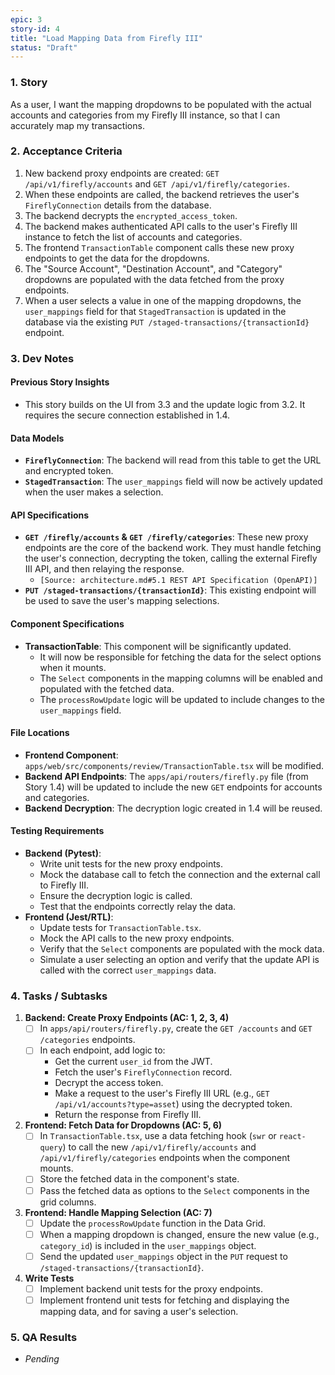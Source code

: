 ```yaml
---
epic: 3
story-id: 4
title: "Load Mapping Data from Firefly III"
status: "Draft"
---
```


### 1. Story

As a user, I want the mapping dropdowns to be populated with the actual accounts and categories from my Firefly III instance, so that I can accurately map my transactions.

### 2. Acceptance Criteria

1.  New backend proxy endpoints are created: `GET /api/v1/firefly/accounts` and `GET /api/v1/firefly/categories`.
2.  When these endpoints are called, the backend retrieves the user's `FireflyConnection` details from the database.
3.  The backend decrypts the `encrypted_access_token`.
4.  The backend makes authenticated API calls to the user's Firefly III instance to fetch the list of accounts and categories.
5.  The frontend `TransactionTable` component calls these new proxy endpoints to get the data for the dropdowns.
6.  The "Source Account", "Destination Account", and "Category" dropdowns are populated with the data fetched from the proxy endpoints.
7.  When a user selects a value in one of the mapping dropdowns, the `user_mappings` field for that `StagedTransaction` is updated in the database via the existing `PUT /staged-transactions/{transactionId}` endpoint.

### 3. Dev Notes

#### Previous Story Insights
*   This story builds on the UI from 3.3 and the update logic from 3.2. It requires the secure connection established in 1.4.

#### Data Models
*   **`FireflyConnection`**: The backend will read from this table to get the URL and encrypted token.
*   **`StagedTransaction`**: The `user_mappings` field will now be actively updated when the user makes a selection.

#### API Specifications
*   **`GET /firefly/accounts` & `GET /firefly/categories`**: These new proxy endpoints are the core of the backend work. They must handle fetching the user's connection, decrypting the token, calling the external Firefly III API, and then relaying the response.
    *   `[Source: architecture.md#5.1 REST API Specification (OpenAPI)]`
*   **`PUT /staged-transactions/{transactionId}`**: This existing endpoint will be used to save the user's mapping selections.

#### Component Specifications
*   **TransactionTable**: This component will be significantly updated.
    *   It will now be responsible for fetching the data for the select options when it mounts.
    *   The `Select` components in the mapping columns will be enabled and populated with the fetched data.
    *   The `processRowUpdate` logic will be updated to include changes to the `user_mappings` field.

#### File Locations
*   **Frontend Component**: `apps/web/src/components/review/TransactionTable.tsx` will be modified.
*   **Backend API Endpoints**: The `apps/api/routers/firefly.py` file (from Story 1.4) will be updated to include the new `GET` endpoints for accounts and categories.
*   **Backend Decryption**: The decryption logic created in 1.4 will be reused.

#### Testing Requirements
*   **Backend (Pytest)**:
    *   Write unit tests for the new proxy endpoints.
    *   Mock the database call to fetch the connection and the external call to Firefly III.
    *   Ensure the decryption logic is called.
    *   Test that the endpoints correctly relay the data.
*   **Frontend (Jest/RTL)**:
    *   Update tests for `TransactionTable.tsx`.
    *   Mock the API calls to the new proxy endpoints.
    *   Verify that the `Select` components are populated with the mock data.
    *   Simulate a user selecting an option and verify that the update API is called with the correct `user_mappings` data.

### 4. Tasks / Subtasks

1.  **Backend: Create Proxy Endpoints (AC: 1, 2, 3, 4)**
    *   [ ] In `apps/api/routers/firefly.py`, create the `GET /accounts` and `GET /categories` endpoints.
    *   [ ] In each endpoint, add logic to:
        *   Get the current `user_id` from the JWT.
        *   Fetch the user's `FireflyConnection` record.
        *   Decrypt the access token.
        *   Make a request to the user's Firefly III URL (e.g., `GET /api/v1/accounts?type=asset`) using the decrypted token.
        *   Return the response from Firefly III.
2.  **Frontend: Fetch Data for Dropdowns (AC: 5, 6)**
    *   [ ] In `TransactionTable.tsx`, use a data fetching hook (`swr` or `react-query`) to call the new `/api/v1/firefly/accounts` and `/api/v1/firefly/categories` endpoints when the component mounts.
    *   [ ] Store the fetched data in the component's state.
    *   [ ] Pass the fetched data as options to the `Select` components in the grid columns.
3.  **Frontend: Handle Mapping Selection (AC: 7)**
    *   [ ] Update the `processRowUpdate` function in the Data Grid.
    *   [ ] When a mapping dropdown is changed, ensure the new value (e.g., `category_id`) is included in the `user_mappings` object.
    *   [ ] Send the updated `user_mappings` object in the `PUT` request to `/staged-transactions/{transactionId}`.
4.  **Write Tests**
    *   [ ] Implement backend unit tests for the proxy endpoints.
    *   [ ] Implement frontend unit tests for fetching and displaying the mapping data, and for saving a user's selection.

### 5. QA Results
*   *Pending*

